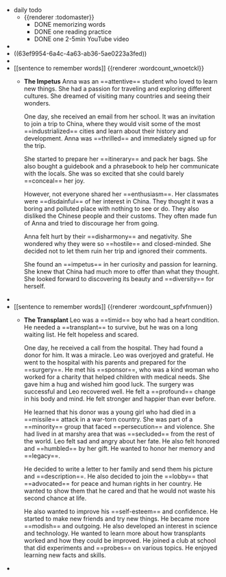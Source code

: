 - daily todo
	- {{renderer :todomaster}}
		- DONE memorizing words
		- DONE one reading practice
		- DONE one 2-5min YouTube video
-
- ((63ef9954-6a4c-4a63-ab36-5ae0223a3fed))
-
- [[sentence to remember words]] {{renderer :wordcount_wnoetckl}}
	- **The Impetus**
	  Anna was an ==attentive== student who loved to learn new things. She had a passion for traveling and exploring different cultures. She dreamed of visiting many countries and seeing their wonders.
	  
	  One day, she received an email from her school. It was an invitation to join a trip to China, where they would visit some of the most ==industrialized== cities and learn about their history and development. Anna was ==thrilled== and immediately signed up for the trip.
	  
	  She started to prepare her ==itinerary== and pack her bags. She also bought a guidebook and a phrasebook to help her communicate with the locals. She was so excited that she could barely ==conceal== her joy.
	  
	  However, not everyone shared her ==enthusiasm==. Her classmates were ==disdainful== of her interest in China. They thought it was a boring and polluted place with nothing to see or do. They also disliked the Chinese people and their customs. They often made fun of Anna and tried to discourage her from going.
	  
	  Anna felt hurt by their ==disharmony== and negativity. She wondered why they were so ==hostile== and closed-minded. She decided not to let them ruin her trip and ignored their comments.
	  
	  She found an ==impetus== in her curiosity and passion for learning. She knew that China had much more to offer than what they thought. She looked forward to discovering its beauty and ==diversity== for herself.
-
- [[sentence to remember words]] {{renderer :wordcount_spfvfnmuen}}
	- **The Transplant**
	  Leo was a ==timid== boy who had a heart condition. He needed a ==transplant== to survive, but he was on a long waiting list. He felt hopeless and scared.
	  
	  One day, he received a call from the hospital. They had found a donor for him. It was a miracle. Leo was overjoyed and grateful. He went to the hospital with his parents and prepared for the ==surgery==. He met his ==sponsor==, who was a kind woman who worked for a charity that helped children with medical needs. She gave him a hug and wished him good luck. The surgery was successful and Leo recovered well. He felt a ==profound== change in his body and mind. He felt stronger and happier than ever before.
	  
	  He learned that his donor was a young girl who had died in a ==missile== attack in a war-torn country. She was part of a ==minority== group that faced ==persecution== and violence. She had lived in at marshy area that was ==secluded== from the rest of the world. Leo felt sad and angry about her fate. He also felt honored and ==humbled== by her gift. He wanted to honor her memory and ==legacy==.
	  
	  He decided to write a letter to her family and send them his picture and ==description==. He also decided to join the ==lobby== that ==advocated== for peace and human rights in her country. He wanted to show them that he cared and that he would not waste his second chance at life.
	  
	  He also wanted to improve his ==self-esteem== and confidence. He started to make new friends and try new things. He became more ==modish== and outgoing. He also developed an interest in science and technology. He wanted to learn more about how transplants worked and how they could be improved. He joined a club at school that did experiments and ==probes== on various topics. He enjoyed learning new facts and skills.
-